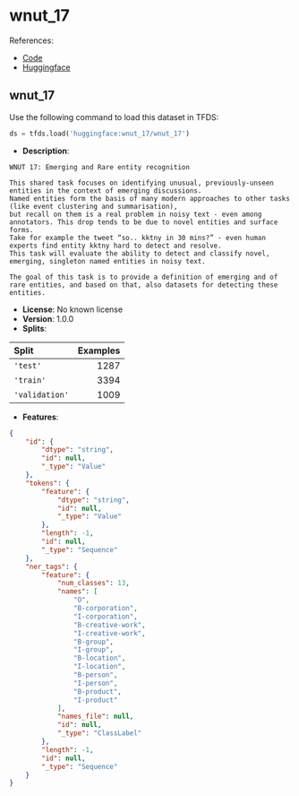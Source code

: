 # wnut_17

References:

*   [Code](https://github.com/huggingface/datasets/blob/master/datasets/wnut_17)
*   [Huggingface](https://huggingface.co/datasets/wnut_17)


## wnut_17


Use the following command to load this dataset in TFDS:

```python
ds = tfds.load('huggingface:wnut_17/wnut_17')
```

*   **Description**:

```
WNUT 17: Emerging and Rare entity recognition

This shared task focuses on identifying unusual, previously-unseen entities in the context of emerging discussions.
Named entities form the basis of many modern approaches to other tasks (like event clustering and summarisation),
but recall on them is a real problem in noisy text - even among annotators. This drop tends to be due to novel entities and surface forms.
Take for example the tweet “so.. kktny in 30 mins?” - even human experts find entity kktny hard to detect and resolve.
This task will evaluate the ability to detect and classify novel, emerging, singleton named entities in noisy text.

The goal of this task is to provide a definition of emerging and of rare entities, and based on that, also datasets for detecting these entities.
```

*   **License**: No known license
*   **Version**: 1.0.0
*   **Splits**:

Split  | Examples
:----- | -------:
`'test'` | 1287
`'train'` | 3394
`'validation'` | 1009

*   **Features**:

```json
{
    "id": {
        "dtype": "string",
        "id": null,
        "_type": "Value"
    },
    "tokens": {
        "feature": {
            "dtype": "string",
            "id": null,
            "_type": "Value"
        },
        "length": -1,
        "id": null,
        "_type": "Sequence"
    },
    "ner_tags": {
        "feature": {
            "num_classes": 13,
            "names": [
                "O",
                "B-corporation",
                "I-corporation",
                "B-creative-work",
                "I-creative-work",
                "B-group",
                "I-group",
                "B-location",
                "I-location",
                "B-person",
                "I-person",
                "B-product",
                "I-product"
            ],
            "names_file": null,
            "id": null,
            "_type": "ClassLabel"
        },
        "length": -1,
        "id": null,
        "_type": "Sequence"
    }
}
```


